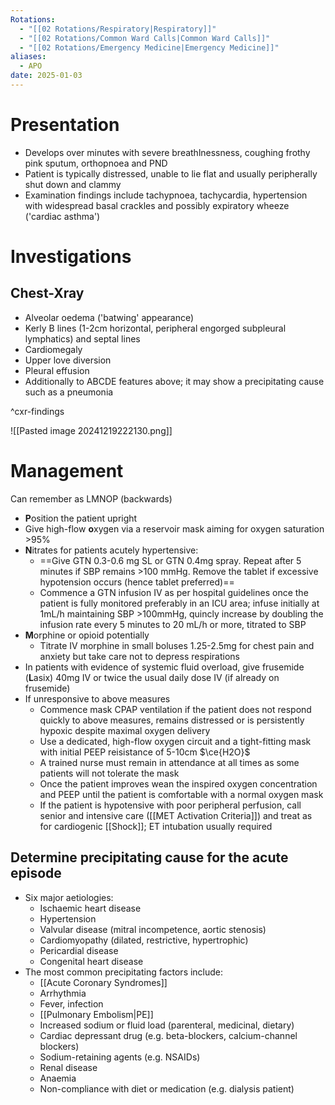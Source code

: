 ```yaml
---
Rotations:
  - "[[02 Rotations/Respiratory|Respiratory]]"
  - "[[02 Rotations/Common Ward Calls|Common Ward Calls]]"
  - "[[02 Rotations/Emergency Medicine|Emergency Medicine]]"
aliases:
  - APO
date: 2025-01-03
---
```

# Presentation
- Develops over minutes with severe breathlnessness, coughing frothy pink sputum, orthopnoea and PND
- Patient is typically distressed, unable to lie flat and usually peripherally shut down and clammy
- Examination findings include tachypnoea, tachycardia, hypertension with widespread basal crackles and possibly expiratory wheeze ('cardiac asthma')
# Investigations
## Chest-Xray
- Alveolar oedema ('batwing' appearance)
- Kerly B lines (1-2cm horizontal, peripheral engorged subpleural lymphatics) and septal lines
- Cardiomegaly
- Upper love diversion
- Pleural effusion
- Additionally to ABCDE features above; it may show a precipitating cause such as a pneumonia

^cxr-findings

![[Pasted image 20241219222130.png]]
# Management
Can remember as LMNOP (backwards)
- **P**osition the patient upright
- Give high-flow **o**xygen via a reservoir mask aiming for oxygen saturation >95%
- **N**itrates for patients acutely hypertensive:
	- ==Give GTN 0.3-0.6 mg SL or GTN 0.4mg spray. Repeat after 5 minutes if SBP remains >100 mmHg. Remove the tablet if excessive hypotension occurs (hence tablet preferred)==
	- Commence a GTN infusion IV as per hospital guidelines once the patient is fully monitored preferably in an ICU area; infuse initially at 1mL/h maintaining SBP >100mmHg, quincly increase by doubling the infusion rate every 5 minutes to 20 mL/h or more, titrated to SBP
- **M**orphine or opioid potentially
	- Titrate IV morphine in small boluses 1.25-2.5mg for chest pain and anxiety but take care not to depress respirations
- In patients with evidence of systemic fluid overload, give frusemide (**L**asix) 40mg IV or twice the usual daily dose IV (if already on frusemide)
- If unresponsive to above measures
	- Commence mask CPAP ventilation if the patient does not respond quickly to above measures, remains distressed or is persistently hypoxic despite maximal oxygen delivery
	- Use a dedicated, high-flow oxygen circuit and a tight-fitting mask with initial PEEP reisistance of 5-10cm $\ce{H2O}$
	- A trained nurse must remain in attendance at all times as some patients will not tolerate the mask
	- Once the patient improves wean the inspired oxygen concentration and PEEP until the patient is comfortable with a normal oxygen mask
	- If the patient is hypotensive with poor peripheral perfusion, call senior and intensive care ([[MET Activation Criteria]]) and treat as for cardiogenic [[Shock]]; ET intubation usually required
## Determine precipitating cause for the acute episode
- Six major aetiologies:
	- Ischaemic heart disease
	- Hypertension
	- Valvular disease (mitral incompetence, aortic stenosis)
	- Cardiomyopathy (dilated, restrictive, hypertrophic)
	- Pericardial disease
	- Congenital heart disease
- The most common precipitating factors include:
	- [[Acute Coronary Syndromes]]
	- Arrhythmia
	- Fever, infection
	- [[Pulmonary Embolism|PE]]
	- Increased sodium or fluid load (parenteral, medicinal, dietary)
	- Cardiac depressant drug (e.g. beta-blockers, calcium-channel blockers)
	- Sodium-retaining agents (e.g. NSAIDs)
	- Renal disease
	- Anaemia
	- Non-compliance with diet or medication (e.g. dialysis patient)
